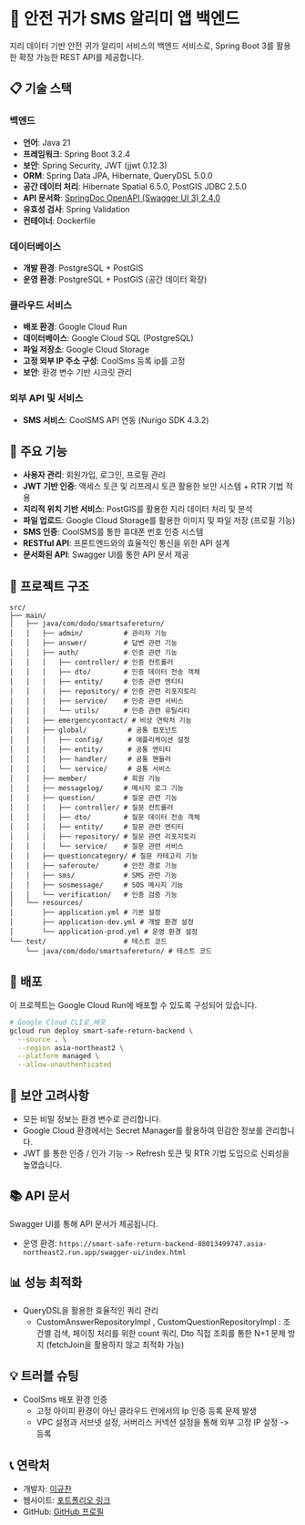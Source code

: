 # 🚀 안전 귀가 SMS 알리미 앱 백엔드

지리 데이터 기반 안전 귀가 알리미 서비스의 백엔드 서비스로, Spring Boot 3를 활용한 확장 가능한 REST API를 제공합니다.

## 📋 기술 스택

### 백엔드
- **언어**: Java 21
- **프레임워크**: Spring Boot 3.2.4
- **보안**: Spring Security, JWT (jjwt 0.12.3)
- **ORM**: Spring Data JPA, Hibernate, QueryDSL 5.0.0
- **공간 데이터 처리**: Hibernate Spatial 6.5.0, PostGIS JDBC 2.5.0
- **API 문서화**: [SpringDoc OpenAPI (Swagger UI 3) 2.4.0](https://smart-safe-return-backend-88013499747.asia-northeast2.run.app/swagger-ui/index.html)
- **유효성 검사**: Spring Validation
- **컨테이너**: Dockerfile

### 데이터베이스
- **개발 환경**: PostgreSQL + PostGIS
- **운영 환경**: PostgreSQL + PostGIS (공간 데이터 확장)

### 클라우드 서비스
- **배포 환경**: Google Cloud Run
- **데이터베이스**: Google Cloud SQL (PostgreSQL)
- **파일 저장소**: Google Cloud Storage
- **고정 외부 IP 주소 구성**: CoolSms 등록 ip를 고정
- **보안**: 환경 변수 기반 시크릿 관리

### 외부 API 및 서비스
- **SMS 서비스**: CoolSMS API 연동 (Nurigo SDK 4.3.2)

## 🌟 주요 기능

- **사용자 관리**: 회원가입, 로그인, 프로필 관리
- **JWT 기반 인증**: 액세스 토큰 및 리프레시 토큰 활용한 보안 시스템 + RTR 기법 적용
- **지리적 위치 기반 서비스**: PostGIS를 활용한 지리 데이터 처리 및 분석
- **파일 업로드**: Google Cloud Storage를 활용한 이미지 및 파일 저장 (프로필 기능)
- **SMS 인증**: CoolSMS를 통한 휴대폰 번호 인증 시스템
- **RESTful API**: 프론트엔드와의 효율적인 통신을 위한 API 설계
- **문서화된 API**: Swagger UI를 통한 API 문서 제공

## 📝 프로젝트 구조

```
src/
├── main/
│   ├── java/com/dodo/smartsafereturn/
│   │   ├── admin/          # 관리자 기능
│   │   ├── answer/         # 답변 관련 기능
│   │   ├── auth/           # 인증 관련 기능
│   │   │   ├── controller/ # 인증 컨트롤러
│   │   │   ├── dto/        # 인증 데이터 전송 객체
│   │   │   ├── entity/     # 인증 관련 엔티티
│   │   │   ├── repository/ # 인증 관련 리포지토리
│   │   │   ├── service/    # 인증 관련 서비스
│   │   │   └── utils/      # 인증 관련 유틸리티
│   │   ├── emergencycontact/ # 비상 연락처 기능
│   │   ├── global/          # 공통 컴포넌트
│   │   │   ├── config/      # 애플리케이션 설정
│   │   │   ├── entity/      # 공통 엔티티
│   │   │   ├── handler/     # 공통 핸들러
│   │   │   └── service/     # 공통 서비스
│   │   ├── member/         # 회원 기능
│   │   ├── messagelog/     # 메시지 로그 기능
│   │   ├── question/       # 질문 관련 기능
│   │   │   ├── controller/ # 질문 컨트롤러
│   │   │   ├── dto/        # 질문 데이터 전송 객체
│   │   │   ├── entity/     # 질문 관련 엔티티
│   │   │   ├── repository/ # 질문 관련 리포지토리
│   │   │   └── service/    # 질문 관련 서비스
│   │   ├── questioncategory/ # 질문 카테고리 기능
│   │   ├── saferoute/      # 안전 경로 기능
│   │   ├── sms/            # SMS 관련 기능
│   │   ├── sosmessage/     # SOS 메시지 기능
│   │   └── verification/   # 인증 검증 기능
│   └── resources/
│       ├── application.yml # 기본 설정
│       ├── application-dev.yml # 개발 환경 설정
│       └── application-prod.yml # 운영 환경 설정
└── test/                   # 테스트 코드
    └── java/com/dodo/smartsafereturn/ # 테스트 코드 
```

## 🚀 배포

이 프로젝트는 Google Cloud Run에 배포할 수 있도록 구성되어 있습니다.

```bash
# Google Cloud CLI로 배포
gcloud run deploy smart-safe-return-backend \
  --source . \
  --region asia-northeast2 \
  --platform managed \
  --allow-unauthenticated
```

## 🔐 보안 고려사항

- 모든 비밀 정보는 환경 변수로 관리합니다.
- Google Cloud 환경에서는 Secret Manager를 활용하여 민감한 정보를 관리합니다.
- JWT 를 통한 인증 / 인가 기능 -> Refresh 토큰 및 RTR 기법 도입으로 신뢰성을 높였습니다.

## 📚 API 문서

Swagger UI를 통해 API 문서가 제공됩니다.

- 운영 환경: `https://smart-safe-return-backend-88013499747.asia-northeast2.run.app/swagger-ui/index.html`

## 📊 성능 최적화
- QueryDSL을 활용한 효율적인 쿼리 관리
  - CustomAnswerRepositoryImpl , CustomQuestionRepositoryImpl
    : 조건별 검색, 페이징 처리를 위한 count 쿼리, Dto 직접 조회를 통한 N+1 문제 방지 (fetchJoin을 활용하지 않고 최적화 가능)

## 💡 트러블 슈팅
- CoolSms 배포 환경 인증
  - 고정 아이피 환경이 아닌 클라우드 런에서의 Ip 인증 등록 문제 발생
  - VPC 설정과 서브넷 설정, 서버리스 커넥션 설정을 통해 외부 고정 IP 설정 -> 등록

## 📞 연락처

- 개발자: [이규찬](mailto:hoo788@gmail.com)
- 웹사이트: [포트폴리오 링크](https://github.com/smart-safe-return/spring_backend)
- GitHub: [GitHub 프로필](https://github.com/gyuchanlee)
